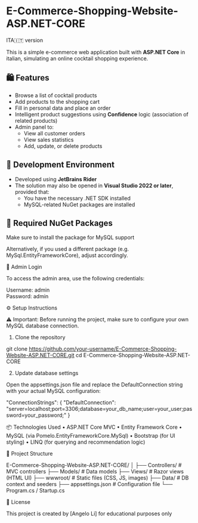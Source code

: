 # E-Commerce-Shopping-Website-ASP.NET-CORE

ITA🇮🇹 version

This is a simple e-commerce web application built with **ASP.NET Core** in italian, simulating an online cocktail shopping experience.

## 🛍️ Features

- Browse a list of cocktail products
- Add products to the shopping cart
- Fill in personal data and place an order
- Intelligent product suggestions using **Confidence** logic (association of related products)
- Admin panel to:
  - View all customer orders
  - View sales statistics
  - Add, update, or delete products

## 🔧 Development Environment

- Developed using **JetBrains Rider**
- The solution may also be opened in **Visual Studio 2022 or later**, provided that:
  - You have the necessary .NET SDK installed
  - MySQL-related NuGet packages are installed

## 🧩 Required NuGet Packages

Make sure to install the package for MySQL support

Alternatively, if you used a different package (e.g. MySql.EntityFrameworkCore), adjust accordingly.

🔑 Admin Login

To access the admin area, use the following credentials:

Username: admin  
Password: admin

⚙️ Setup Instructions

⚠️ Important: Before running the project, make sure to configure your own MySQL database connection.

1. Clone the repository

git clone https://github.com/your-username/E-Commerce-Shopping-Website-ASP.NET-CORE.git
cd E-Commerce-Shopping-Website-ASP.NET-CORE

2. Update database settings

Open the appsettings.json file and replace the DefaultConnection string with your actual MySQL configuration:

"ConnectionStrings": {
  "DefaultConnection": "server=localhost;port=3306;database=your_db_name;user=your_user;password=your_password;"
}

📦 Technologies Used
	•	ASP.NET Core MVC
	•	Entity Framework Core
	•	MySQL (via Pomelo.EntityFrameworkCore.MySql)
	•	Bootstrap (for UI styling)
	•	LINQ (for querying and recommendation logic)

📁 Project Structure

E-Commerce-Shopping-Website-ASP.NET-CORE/
│
├── Controllers/           # MVC controllers
├── Models/                # Data models
├── Views/                 # Razor views (HTML UI)
├── wwwroot/               # Static files (CSS, JS, images)
├── Data/                  # DB context and seeders
├── appsettings.json       # Configuration file
└── Program.cs / Startup.cs

📄 License

This project is created by [Angelo Li] for educational purposes only
